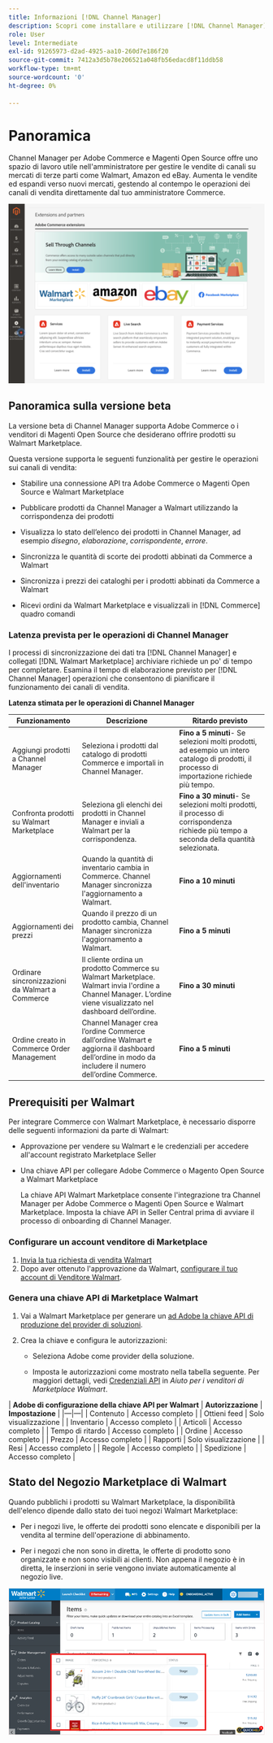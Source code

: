 ```yaml
---
title: Informazioni [!DNL Channel Manager]
description: Scopri come installare e utilizzare [!DNL Channel Manager] per integrare Adobe Commerce e i negozi di Magento Open Source con i marketplace di terze parti e creare un canale di vendita per gestire gli elenchi di marketplace, i prezzi, le scorte e le vendite in modo semplice dall’amministratore Commerce.
role: User
level: Intermediate
exl-id: 91265973-d2ad-4925-aa10-260d7e186f20
source-git-commit: 7412a3d5b78e206521a048fb56edacd8f11ddb58
workflow-type: tm+mt
source-wordcount: '0'
ht-degree: 0%

---
```


# Panoramica

Channel Manager per Adobe Commerce e Magenti Open Source offre uno spazio di lavoro utile nell&#39;amministratore per gestire le vendite di canali su mercati di terze parti come Walmart, Amazon ed eBay. Aumenta le vendite ed espandi verso nuovi mercati, gestendo al contempo le operazioni dei canali di vendita direttamente dal tuo amministratore Commerce.

![[!DNL Channel Manager] vista amministratore dell&#39;estensione](assets/channel-manager-admin-entry-page.png)

## Panoramica sulla versione beta

La versione beta di Channel Manager supporta Adobe Commerce o i venditori di Magenti Open Source che desiderano offrire prodotti su Walmart Marketplace.

Questa versione supporta le seguenti funzionalità per gestire le operazioni sui canali di vendita:

* Stabilire una connessione API tra Adobe Commerce o Magenti Open Source e Walmart Marketplace

* Pubblicare prodotti da Channel Manager a Walmart utilizzando la corrispondenza dei prodotti

* Visualizza lo stato dell’elenco dei prodotti in Channel Manager, ad esempio *disegno*, *elaborazione*, *corrispondente*, *errore*.

* Sincronizza le quantità di scorte dei prodotti abbinati da Commerce a Walmart

* Sincronizza i prezzi dei cataloghi per i prodotti abbinati da Commerce a Walmart

* Ricevi ordini da Walmart Marketplace e visualizzali in [!DNL Commerce] quadro comandi

### Latenza prevista per le operazioni di Channel Manager

I processi di sincronizzazione dei dati tra [!DNL Channel Manager] e collegati [!DNL Walmart Marketplace] archiviare richiede un po&#39; di tempo per completare. Esamina il tempo di elaborazione previsto per [!DNL Channel Manager] operazioni che consentono di pianificare il funzionamento dei canali di vendita.

**Latenza stimata per le operazioni di Channel Manager**

| **Funzionamento** | **Descrizione** | **Ritardo previsto** |
|--------------------------------------------|-----------------------------------------------------------------------------------------------------------------------------------------------|---------------------------------------------------------------------------------------------------------------------------|
| Aggiungi prodotti a Channel Manager | Seleziona i prodotti dal catalogo di prodotti Commerce e importali in Channel Manager. | **Fino a 5 minuti**- Se selezioni molti prodotti, ad esempio un intero catalogo di prodotti, il processo di importazione richiede più tempo. |
| Confronta prodotti su Walmart Marketplace | Seleziona gli elenchi dei prodotti in Channel Manager e inviali a Walmart per la corrispondenza. | **Fino a 30 minuti**- Se selezioni molti prodotti, il processo di corrispondenza richiede più tempo a seconda della quantità selezionata. |
| Aggiornamenti dell&#39;inventario | Quando la quantità di inventario cambia in Commerce. Channel Manager sincronizza l&#39;aggiornamento a Walmart. | **Fino a 10 minuti** |
| Aggiornamenti dei prezzi | Quando il prezzo di un prodotto cambia, Channel Manager sincronizza l&#39;aggiornamento a Walmart. | **Fino a 5 minuti** |
| Ordinare sincronizzazioni da Walmart a Commerce | Il cliente ordina un prodotto Commerce su Walmart Marketplace. Walmart invia l&#39;ordine a Channel Manager. L’ordine viene visualizzato nel dashboard dell’ordine. | **Fino a 30 minuti** |
| Ordine creato in Commerce Order Management | Channel Manager crea l’ordine Commerce dall’ordine Walmart e aggiorna il dashboard dell’ordine in modo da includere il numero dell’ordine Commerce. | **Fino a 5 minuti** |

## Prerequisiti per Walmart

Per integrare Commerce con Walmart Marketplace, è necessario disporre delle seguenti informazioni da parte di Walmart:

* Approvazione per vendere su Walmart e le credenziali per accedere all&#39;account registrato Marketplace Seller

* Una chiave API per collegare Adobe Commerce o Magento Open Source a Walmart Marketplace

   La chiave API Walmart Marketplace consente l&#39;integrazione tra Channel Manager per Adobe Commerce o Magenti Open Source e Walmart Marketplace. Imposta la chiave API in Seller Central prima di avviare il processo di onboarding di Channel Manager.

### Configurare un account venditore di Marketplace

1. [Invia la tua richiesta di vendita Walmart](https://marketplace-apply.walmart.com/apply?id=0014M00001zivMpQAI)
2. Dopo aver ottenuto l&#39;approvazione da Walmart, [configurare il tuo account di Venditore Walmart](https://sellerhelp.walmart.com/seller/s/guide?article=000008219).

### Genera una chiave API di Marketplace Walmart

1. Vai a Walmart Marketplace per generare un [ad Adobe la chiave API di produzione del provider di soluzioni](https://developer.walmart.com/#preloginModal?redirectUri=https%3A%2F%2Fdeveloper.walmart.com%2Faccount%2FgenerateKey).

1. Crea la chiave e configura le autorizzazioni:

   * Seleziona Adobe come provider della soluzione.

   * Imposta le autorizzazioni come mostrato nella tabella seguente. Per maggiori dettagli, vedi [Credenziali API](https://sellerhelp.walmart.com/seller/s/guide?article=000006422) in *Aiuto per i venditori di Marketplace Walmart*.

&#x200B;|    **Adobe di configurazione della chiave API per Walmart**
&#x200B;| **Autorizzazione** | **Impostazione** | |—|—| | Contenuto | Accesso completo | | Ottieni feed | Solo visualizzazione | | Inventario | Accesso completo | | Articoli | Accesso completo | | Tempo di ritardo | Accesso completo | | Ordine | Accesso completo | | Prezzo | Accesso completo | | Rapporti | Solo visualizzazione | | Resi | Accesso completo | | Regole | Accesso completo | | Spedizione | Accesso completo |

## Stato del Negozio Marketplace di Walmart

Quando pubblichi i prodotti su Walmart Marketplace, la disponibilità dell&#39;elenco dipende dallo stato dei tuoi negozi Walmart Marketplace:

* Per i negozi live, le offerte dei prodotti sono elencate e disponibili per la vendita al termine dell&#39;operazione di abbinamento.

* Per i negozi che non sono in diretta, le offerte di prodotto sono organizzate e non sono visibili ai clienti. Non appena il negozio è in diretta, le inserzioni in serie vengono inviate automaticamente al negozio live.


![[!DNL Walmart Seller Central] prodotti a cascata](assets/walmart-seller-central-staged.png)
